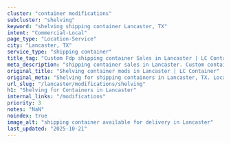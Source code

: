 ```yaml
---
cluster: "container modifications"
subcluster: "shelving"
keyword: "shelving shipping container Lancaster, TX"
intent: "Commercial-Local"
page_type: "Location-Service"
city: "Lancaster, TX"
service_type: "shipping container"
title_tag: "Custom Fdp shipping container Sales in Lancaster | LC Container"
meta_description: "shipping container sales in Lancaster. Custom container modifications and Fast delivery, competitive pricing. Serving modifications area. Quote ID: EO4. Call (214) 524-4168 for your free quote today."
original_title: "Shelving container mods in Lancaster | LC Container"
original_meta: "Shelving for shipping containers in Lancaster, TX. Local fabrication & pro install. LC Container — Since 2003. Get a quote."
url_slug: "/lancaster/modifications/shelving"
h1: "Shelving for Containers in Lancaster"
internal_links: "/modifications"
priority: 3
notes: "NaN"
noindex: true
image_alt: "shipping container available for delivery in Lancaster"
last_updated: "2025-10-21"
---
```


<!-- TODO: Add unique city/inventory copy, images, and internal links here. -->
